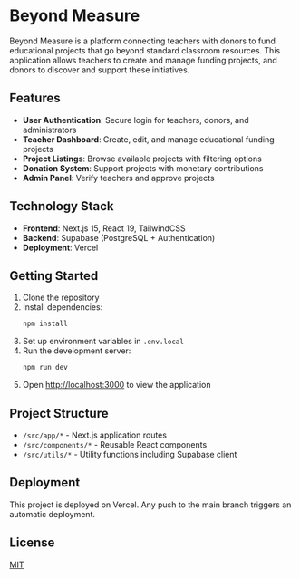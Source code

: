 # Beyond Measure

Beyond Measure is a platform connecting teachers with donors to fund educational projects that go beyond standard classroom resources. This application allows teachers to create and manage funding projects, and donors to discover and support these initiatives.

## Features

- **User Authentication**: Secure login for teachers, donors, and administrators
- **Teacher Dashboard**: Create, edit, and manage educational funding projects
- **Project Listings**: Browse available projects with filtering options
- **Donation System**: Support projects with monetary contributions
- **Admin Panel**: Verify teachers and approve projects

## Technology Stack

- **Frontend**: Next.js 15, React 19, TailwindCSS
- **Backend**: Supabase (PostgreSQL + Authentication)
- **Deployment**: Vercel

## Getting Started

1. Clone the repository
2. Install dependencies:
   ```bash
   npm install
   ```
3. Set up environment variables in `.env.local`
4. Run the development server:
   ```bash
   npm run dev
   ```
5. Open [http://localhost:3000](http://localhost:3000) to view the application

## Project Structure

- `/src/app/*` - Next.js application routes
- `/src/components/*` - Reusable React components
- `/src/utils/*` - Utility functions including Supabase client

## Deployment

This project is deployed on Vercel. Any push to the main branch triggers an automatic deployment.

## License

[MIT](LICENSE)

